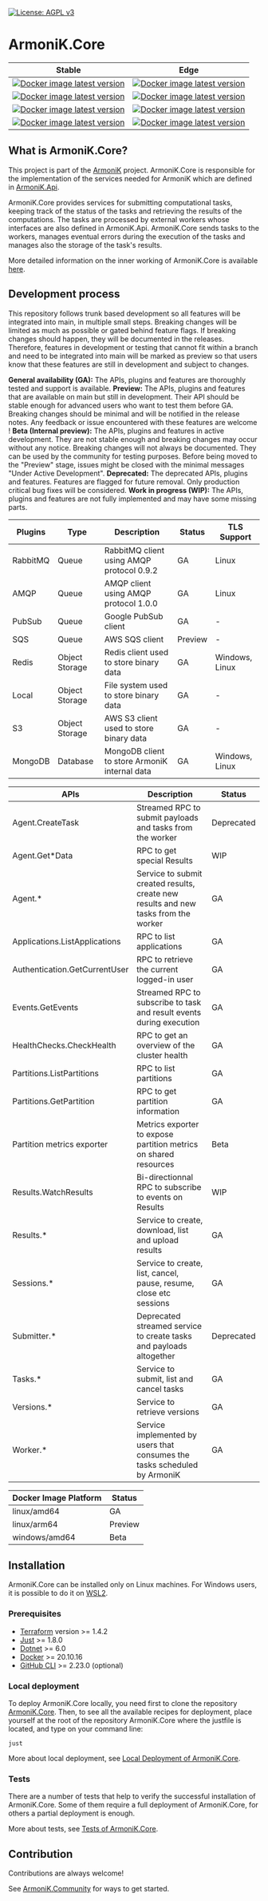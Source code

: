 [![License: AGPL v3](https://img.shields.io/badge/License-AGPL_v3-green.svg)](https://www.gnu.org/licenses/agpl-3.0)

# ArmoniK.Core

| Stable                                                                                                                                                                                                                                                       | Edge                                                                                                                                                                                                                                                       |
|--------------------------------------------------------------------------------------------------------------------------------------------------------------------------------------------------------------------------------------------------------------|------------------------------------------------------------------------------------------------------------------------------------------------------------------------------------------------------------------------------------------------------------|
| [![Docker image latest version](https://img.shields.io/docker/v/dockerhubaneo/armonik_pollingagent?color=fe5001&label=armonik_pollingagent&sort=semver)](https://hub.docker.com/r/dockerhubaneo/armonik_pollingagent)                                        | [![Docker image latest version](https://img.shields.io/docker/v/dockerhubaneo/armonik_pollingagent?color=fe5001&label=armonik_pollingagent&sort=date)](https://hub.docker.com/r/dockerhubaneo/armonik_pollingagent)                                        |
| [![Docker image latest version](https://img.shields.io/docker/v/dockerhubaneo/armonik_control_metrics?color=fe5001&label=armonik_control_metrics&sort=semver)](https://hub.docker.com/r/dockerhubaneo/armonik_control_metrics)                               | [![Docker image latest version](https://img.shields.io/docker/v/dockerhubaneo/armonik_control_metrics?color=fe5001&label=armonik_control_metrics&sort=date)](https://hub.docker.com/r/dockerhubaneo/armonik_control_metrics)                               |
| [![Docker image latest version](https://img.shields.io/docker/v/dockerhubaneo/armonik_control_partition_metrics?color=fe5001&label=armonik_control_partition_metrics&sort=semver)](https://hub.docker.com/r/dockerhubaneo/armonik_control_partition_metrics) | [![Docker image latest version](https://img.shields.io/docker/v/dockerhubaneo/armonik_control_partition_metrics?color=fe5001&label=armonik_control_partition_metrics&sort=date)](https://hub.docker.com/r/dockerhubaneo/armonik_control_partition_metrics) |
| [![Docker image latest version](https://img.shields.io/docker/v/dockerhubaneo/armonik_control?color=fe5001&label=armonik_control&sort=semver)](https://hub.docker.com/r/dockerhubaneo/armonik_control)                                                       | [![Docker image latest version](https://img.shields.io/docker/v/dockerhubaneo/armonik_control?color=fe5001&label=armonik_control&sort=date)](https://hub.docker.com/r/dockerhubaneo/armonik_control)                                                       |


 ## What is ArmoniK.Core?

This project is part of the [ArmoniK](https://github.com/aneoconsulting/ArmoniK) project. ArmoniK.Core is responsible for the implementation of the services needed for ArmoniK which are defined in [ArmoniK.Api](https://github.com/aneoconsulting/ArmoniK.Api).

ArmoniK.Core provides services for submitting computational tasks, keeping track of the status of the tasks and retrieving the results of the computations. The tasks are processed by external workers whose interfaces are also defined in ArmoniK.Api. ArmoniK.Core sends tasks to the workers, manages eventual errors during the execution of the tasks and manages also the storage of the task's results.

More detailed information on the inner working of ArmoniK.Core is available [here](https://aneoconsulting.github.io/ArmoniK.Core/).

## Development process

This repository follows trunk based development so all features will be integrated into main, in multiple small steps.
Breaking changes will be limited as much as possible or gated behind feature flags.
If breaking changes should happen, they will be documented in the releases.
Therefore, features in development or testing that cannot fit within a branch and need to be integrated into main will be marked as preview so that users know that these features are still in development and subject to changes.

**General availability (GA):** The APIs, plugins and features are thoroughly tested and support is available.
**Preview:** The APIs, plugins and features that are available on main but still in development. Their API should be stable enough for advanced users who want to test them before GA. Breaking changes should be minimal and will be notified in the release notes. Any feedback or issue encountered with these features are welcome !
**Beta (Internal preview):** The APIs, plugins and features in active development. They are not stable enough and breaking changes may occur without any notice. Breaking changes will not always be documented. They can be used by the community for testing purposes. Before being  moved to the "Preview" stage, issues might be closed with the minimal messages "Under Active Development".
**Deprecated:** The deprecated APIs, plugins and features. Features are flagged for future removal. Only production critical bug fixes will be considered.
**Work in progress (WIP):** The APIs, plugins and features are not fully implemented and may have some missing parts.

| Plugins  | Type           | Description                                   | Status  | TLS Support |
|----------|----------------|-----------------------------------------------|---------|-------------|
| RabbitMQ | Queue          | RabbitMQ client using AMQP protocol 0.9.2     | GA      | Linux | 
| AMQP     | Queue          | AMQP client using AMQP protocol 1.0.0         | GA      | Linux | 
| PubSub   | Queue          | Google PubSub client                          | GA      | - | 
| SQS      | Queue          | AWS SQS client                                | Preview | - | 
| Redis    | Object Storage | Redis client used to store binary data        | GA      | Windows, Linux | 
| Local    | Object Storage | File system used to store binary data         | GA      | - | 
| S3       | Object Storage | AWS S3 client used to store binary data       | GA      | - | 
| MongoDB  | Database       | MongoDB client to store ArmoniK internal data | GA      | Windows, Linux |

| APIs                          | Description                                                                         | Status     |
|-------------------------------|-------------------------------------------------------------------------------------|------------|
| Agent.CreateTask              | Streamed RPC to submit payloads and tasks from the worker                           | Deprecated |
| Agent.Get*Data                | RPC to get special Results                                                          | WIP        |
| Agent.*                       | Service to submit created results, create new results and new tasks from the worker | GA         |
| Applications.ListApplications | RPC to list applications                                                            | GA         |
| Authentication.GetCurrentUser | RPC to retrieve the current logged-in user                                          | GA         |
| Events.GetEvents              | Streamed RPC to subscribe to task and result events during execution                | GA         |
| HealthChecks.CheckHealth      | RPC to get an overview of the cluster health                                        | GA         |
| Partitions.ListPartitions     | RPC to list partitions                                                              | GA         |
| Partitions.GetPartition       | RPC to get partition information                                                    | GA         |
| Partition metrics exporter    | Metrics exporter to expose partition metrics on shared resources                    | Beta       |
| Results.WatchResults          | Bi-directionnal RPC to subscribe to events on Results                               | WIP        |
| Results.*                     | Service to create, download, list and upload results                                | GA         |
| Sessions.*                    | Service to create, list, cancel, pause, resume, close etc sessions                  | GA         |
| Submitter.*                   | Deprecated streamed service to create tasks and payloads altogether                 | Deprecated |
| Tasks.*                       | Service to submit, list and cancel tasks                                            | GA         |
| Versions.*                    | Service to retrieve versions                                                        | GA         |
| Worker.*                      | Service implemented by users that consumes the tasks scheduled by ArmoniK           | GA         |

| Docker Image Platform | Status  |
|-----------------------|---------|
| linux/amd64           | GA      |
| linux/arm64           | Preview |
| windows/amd64         | Beta    |

<!--
| Feature Flags | Value | Description | Status |
|---------------|-------|-------------|--------|
|               |       |             |        |
|               |       |             |        |
-->

## Installation

ArmoniK.Core can be installed only on Linux machines. For Windows users, it is possible to do it on [WSL2](https://learn.microsoft.com/en-us/windows/wsl/about).

### Prerequisites

- [Terraform](https://www.terraform.io/) version >= 1.4.2
- [Just](https://github.com/casey/just) >= 1.8.0
- [Dotnet](https://dotnet.microsoft.com/en-us/) >= 6.0
- [Docker](https://www.docker.com/) >= 20.10.16
- [GitHub CLI](https://cli.github.com/) >= 2.23.0 (optional)

### Local deployment

To deploy ArmoniK.Core locally, you need first to clone the repository [ArmoniK.Core](https://github.com/aneoconsulting/armonik.core). Then, to see all the available recipes for deployment, place yourself at the root of the repository ArmoniK.Core where the justfile is located, and type on your command line:

```shell
just
```

More about local deployment, see [Local Deployment of ArmoniK.Core](./.docs/content/0.installation/1.local-deployment.md).

### Tests

There are a number of tests that help to verify the successful installation of ArmoniK.Core. Some of them require a full deployment of ArmoniK.Core, for others a partial deployment is enough.

More about tests, see [Tests of ArmoniK.Core](./.docs/content/0.installation/2.tests.md).

## Contribution

Contributions are always welcome!

See [ArmoniK.Community](https://github.com/aneoconsulting/ArmoniK.Community) for ways to get started.

